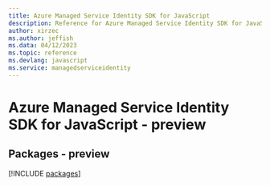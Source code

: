 ```yaml
---
title: Azure Managed Service Identity SDK for JavaScript
description: Reference for Azure Managed Service Identity SDK for JavaScript
author: xirzec
ms.author: jeffish
ms.data: 04/12/2023
ms.topic: reference
ms.devlang: javascript
ms.service: managedserviceidentity
---
```

# Azure Managed Service Identity SDK for JavaScript - preview
## Packages - preview
[!INCLUDE [packages](managed-service-identity-index.md)]